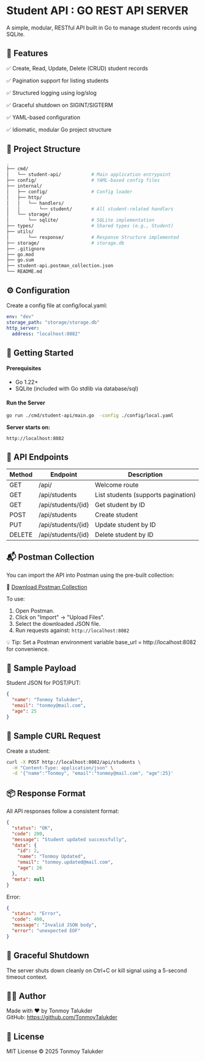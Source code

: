 # Student API : GO REST API SERVER
A simple, modular, RESTful API built in Go to manage student records using SQLite.

## 🚀 Features
✅ Create, Read, Update, Delete (CRUD) student records

✅ Pagination support for listing students

✅ Structured logging using log/slog

✅ Graceful shutdown on SIGINT/SIGTERM

✅ YAML-based configuration

✅ Idiomatic, modular Go project structure

## 📁 Project Structure
```bash
.
├── cmd/
│   └── student-api/           # Main application entrypoint
├── config/                    # YAML-based config files
├── internal/
│   ├── config/                # Config loader
│   ├── http/
│   │   └── handlers/
│   │       └── student/       # All student-related handlers
│   └── storage/
│       └── sqlite/            # SQLite implementation
├── types/                     # Shared types (e.g., Student)
├── utils/
│       └── response/          # Response Structure implemented
├── storage/                   # storage.db
├── .gitignore
├── go.mod
├── go.sum
├── student-api.postman_collection.json
└── README.md
```

## ⚙️ Configuration
Create a config file at config/local.yaml:
```yml
env: "dev"
storage_path: "storage/storage.db"
http_server:
  address: "localhost:8082"
``` 

## 🏁 Getting Started
#### Prerequisites
- Go 1.22+
- SQLite (included with Go stdlib via database/sql)

#### Run the Server
```bash
go run ./cmd/student-api/main.go  -config ./config/local.yaml 
```
**Server starts on:**
```arduino
http://localhost:8082
```

## 📡 API Endpoints
| Method | Endpoint           | Description                         |
| ------ | ------------------ | ----------------------------------- |
| GET    | /api/              | Welcome route                       |
| GET    | /api/students      | List students (supports pagination) |
| GET    | /api/students/{id} | Get student by ID                   |
| POST   | /api/students      | Create student                      |
| PUT    | /api/students/{id} | Update student by ID                |
| DELETE | /api/students/{id} | Delete student by ID                |

## 📬 Postman Collection

You can import the API into Postman using the pre-built collection:

🔗 [Download Postman Collection](./student-api.postman_collection.json)

To use:

1. Open Postman.
2. Click on "Import" → "Upload Files".
3. Select the downloaded JSON file.
4. Run requests against: `http://localhost:8082`

💡 Tip: Set a Postman environment variable base_url = http://localhost:8082 for convenience.


## 📝 Sample Payload
Student JSON for POST/PUT:
```json
{
  "name": "Tonmoy Talukder",
  "email": "tonmoy@mail.com",
  "age": 25
}
```

## 🧪 Sample CURL Request
Create a student:
```bash
curl -X POST http://localhost:8082/api/students \
  -H "Content-Type: application/json" \
  -d '{"name":"Tonmoy", "email":"tonmoy@mail.com", "age":25}'
```

## 📦 Response Format
All API responses follow a consistent format:
```json
{
  "status": "OK",
  "code": 200,
  "message": "Student updated successfully",
  "data": {
    "id": 2,
    "name": "Tonmoy Updated",
    "email": "tonmoy.updated@mail.com",
    "age": 26
  },
  "meta": null
}
```

Error:
```json
{
  "status": "Error",
  "code": 400,
  "message": "Invalid JSON body",
  "error": "unexpected EOF"
}
```

## 🛑 Graceful Shutdown
The server shuts down cleanly on Ctrl+C or kill signal using a 5-second timeout context.

## 👨‍💻 Author
Made with ❤️ by Tonmoy Talukder <br/>
GitHub: https://github.com/TonmoyTalukder

## 📄 License
MIT License © 2025 Tonmoy Talukder
